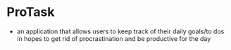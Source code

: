 # ProTask
- an application that allows users to keep track of their daily goals/to dos in hopes to get rid of procrastination and be productive for the day
